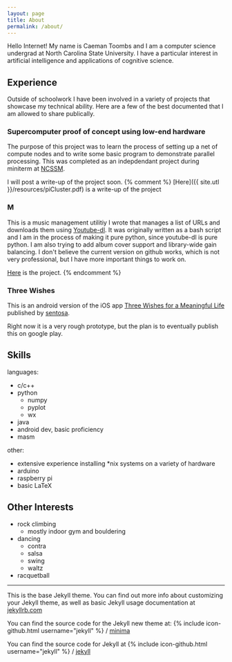 ```yaml
---
layout: page
title: About
permalink: /about/
---
```


Hello Internet! My name is Caeman Toombs and I am a computer science undergrad at North Carolina State University.  I have a particular interest in artificial intelligence and applications of cognitive science.

## Experience

Outside of schoolwork I have been involved in a variety of projects that showcase my technical ability. Here are a few of the best documented that I am allowed to share publically.

### Supercomputer proof of concept using low-end hardware
The purpose of this project was to learn the process of setting up a net of compute nodes and to write some basic program to demonstrate parallel processing.
This was completed as an indepdendant project during miniterm at [NCSSM](https://www.ncssm.edu/).

I will post a write-up of the project soon.
{% comment %}
[Here]({{ site.utl }}/resources/piCluster.pdf) is a write-up of the project

### M
This is a music management utilitiy I wrote that manages a list of URLs and downloads them using [Youtube-dl](https://github.com/rg3/youtube-dl).
It was originally written as a bash script and I am in the process of making it pure python, since youtube-dl is pure python.
I am also trying to add album cover support and library-wide gain balancing. I don't believe the current version on github works, which is not very professional, but I have more important things to work on.

[Here](https://github.com/toombs-caeman/M/) is the project.
{% endcomment %}

### Three Wishes
This is an android version of the iOS app [Three Wishes for a Meaningful Life ](https://itunes.apple.com/us/app/three-wishes-for-meaningful/id580025118)published by [sentosa](http://sentosa.us/).

Right now it is a very rough prototype, but the plan is to eventually publish this on google play.


## Skills
languages:
* c/c++
* python
    - numpy
    - pyplot
    - wx
* java
* android dev, basic proficiency
* masm

other:
* extensive experience installing \*nix systems on a variety of hardware
* arduino
* raspberry pi
* basic LaTeX

## Other Interests
* rock climbing
    - mostly indoor gym and bouldering
* dancing
    - contra
    - salsa
    - swing
    - waltz
* racquetball


- - -

This is the base Jekyll theme. You can find out more info about customizing your Jekyll theme, as well as basic Jekyll usage documentation at [jekyllrb.com](http://jekyllrb.com/)

You can find the source code for the Jekyll new theme at:
{% include icon-github.html username="jekyll" %} /
[minima](https://github.com/jekyll/minima)

You can find the source code for Jekyll at
{% include icon-github.html username="jekyll" %} /
[jekyll](https://github.com/jekyll/jekyll)
